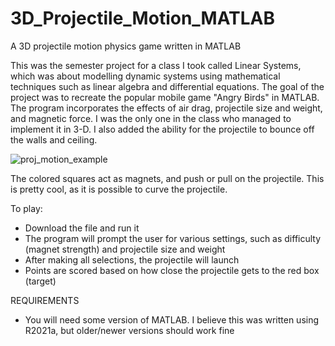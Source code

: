 # 3D_Projectile_Motion_MATLAB
A 3D projectile motion physics game written in MATLAB

This was the semester project for a class I took called Linear Systems, which was about modelling dynamic systems using mathematical techniques such as linear algebra and  differential equations. The goal of the project was to recreate the popular mobile game "Angry Birds" in MATLAB. The program incorporates the effects of air drag, projectile size and weight, and magnetic force. I was the only one in the class who managed to implement it in 3-D. I also added the ability for the projectile to bounce off the walls and ceiling.

![proj_motion_example](https://user-images.githubusercontent.com/109115797/178399168-6caedf83-d279-4286-afc8-3d08fc08473a.jpg)

The colored squares act as magnets, and push or pull on the projectile. This is pretty cool, as it is possible to curve the projectile.

To play:
 - Download the file and run it
 - The program will prompt the user for various settings, such as difficulty (magnet strength) and projectile size and weight
 - After making all selections, the projectile will launch
 - Points are scored based on how close the projectile gets to the red box (target)

REQUIREMENTS
 - You will need some version of MATLAB. I believe this was written using R2021a, but older/newer versions should work fine 
